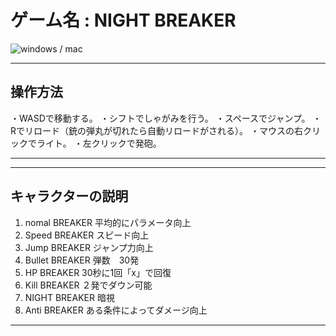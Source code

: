 # ゲーム名 : NIGHT BREAKER

![windows / mac](https://img.shields.io/badge/Windows-Mac-blue)

*************************************
## 操作方法
・WASDで移動する。
・シフトでしゃがみを行う。
・スペースでジャンプ。
・Rでリロード（銃の弾丸が切れたら自動リロードがされる）。
・マウスの右クリックでライト。
・左クリックで発砲。
*************************************

*************************************
## キャラクターの説明
1. nomal BREAKER     平均的にパラメータ向上
1. Speed BREAKER     スピード向上
1. Jump BREAKER      ジャンプ力向上
1. Bullet BREAKER    弾数　30発
1. HP BREAKER        30秒に1回「x」で回復
1. Kill BREAKER      ２発でダウン可能
1. NIGHT BREAKER     暗視
1. Anti BREAKER      ある条件によってダメージ向上
*************************************
